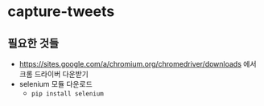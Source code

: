 # capture-tweets

## 필요한 것들

* https://sites.google.com/a/chromium.org/chromedriver/downloads 에서 크롬 드라이버 다운받기
* selenium 모듈 다운로드
  - ```pip install selenium```
 
